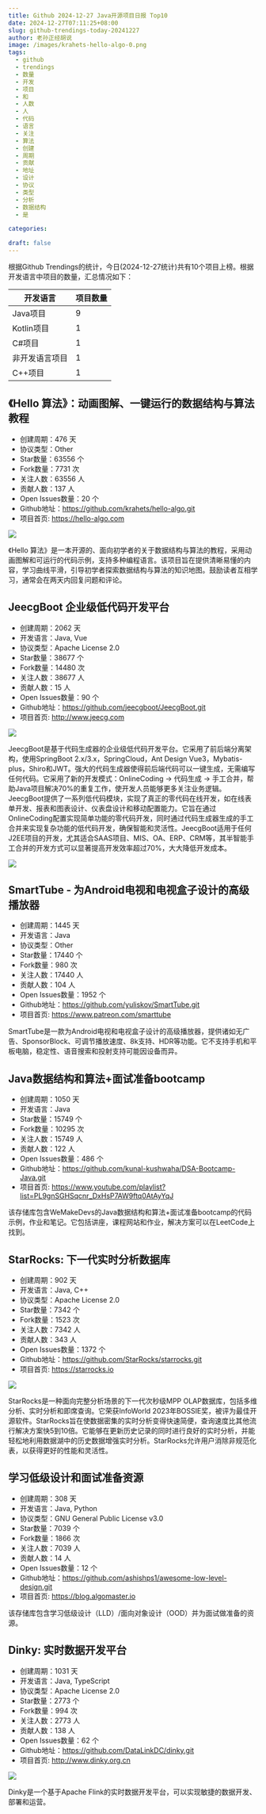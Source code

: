 ```yaml
---
title: Github 2024-12-27 Java开源项目日报 Top10
date: 2024-12-27T07:11:25+08:00
slug: github-trendings-today-20241227
author: 老孙正经胡说
image: /images/krahets-hello-algo-0.png
tags:
  - github
  - trendings
  - 数量
  - 开发
  - 项目
  - 和
  - 人数
  - 人
  - 代码
  - 语言
  - 关注
  - 算法
  - 创建
  - 周期
  - 贡献
  - 地址
  - 设计
  - 协议
  - 类型
  - 分析
  - 数据结构
  - 是

categories:

draft: false
---
```



根据Github Trendings的统计，今日(2024-12-27统计)共有10个项目上榜。根据开发语言中项目的数量，汇总情况如下：

| 开发语言 | 项目数量 |
|  ----  | ----  |
| Java项目 | 9 |
| Kotlin项目 | 1 |
| C#项目 | 1 |
| 非开发语言项目 | 1 |
| C++项目 | 1 |

## 《Hello 算法》：动画图解、一键运行的数据结构与算法教程

* 创建周期：476 天
* 协议类型：Other
* Star数量：63556 个
* Fork数量：7731 次
* 关注人数：63556 人
* 贡献人数：137 人
* Open Issues数量：20 个
* Github地址：https://github.com/krahets/hello-algo.git
* 项目首页: https://hello-algo.com


![](/images/krahets-hello-algo-0.png)

《Hello 算法》是一本开源的、面向初学者的关于数据结构与算法的教程，采用动画图解和可运行的代码示例，支持多种编程语言。该项目旨在提供清晰易懂的内容，学习曲线平滑，引导初学者探索数据结构与算法的知识地图。鼓励读者互相学习，通常会在两天内回复问题和评论。

## JeecgBoot 企业级低代码开发平台

* 创建周期：2062 天
* 开发语言：Java, Vue
* 协议类型：Apache License 2.0
* Star数量：38677 个
* Fork数量：14480 次
* 关注人数：38677 人
* 贡献人数：15 人
* Open Issues数量：90 个
* Github地址：https://github.com/jeecgboot/JeecgBoot.git
* 项目首页: http://www.jeecg.com


![](/images/jeecgboot-jeecgboot-0.png)

JeecgBoot是基于代码生成器的企业级低代码开发平台。它采用了前后端分离架构，使用SpringBoot 2.x/3.x，SpringCloud，Ant Design Vue3，Mybatis-plus，Shiro和JWT。强大的代码生成器使得前后端代码可以一键生成，无需编写任何代码。它采用了新的开发模式：OnlineCoding -> 代码生成 -> 手工合并，帮助Java项目解决70%的重复工作，使开发人员能够更多关注业务逻辑。JeecgBoot提供了一系列低代码模块，实现了真正的零代码在线开发，如在线表单开发、报表和图表设计、仪表盘设计和移动配置能力。它旨在通过OnlineCoding配置实现简单功能的零代码开发，同时通过代码生成器生成的手工合并来实现复杂功能的低代码开发，确保智能和灵活性。JeecgBoot适用于任何J2EE项目的开发，尤其适合SAAS项目、MIS、OA、ERP、CRM等，其半智能手工合并的开发方式可以显著提高开发效率超过70%，大大降低开发成本。

![](/images/jeecgboot-jeecgboot-1.png)

## SmartTube - 为Android电视和电视盒子设计的高级播放器

* 创建周期：1445 天
* 开发语言：Java
* 协议类型：Other
* Star数量：17440 个
* Fork数量：980 次
* 关注人数：17440 人
* 贡献人数：104 人
* Open Issues数量：1952 个
* Github地址：https://github.com/yuliskov/SmartTube.git
* 项目首页: https://www.patreon.com/smarttube


SmartTube是一款为Android电视和电视盒子设计的高级播放器，提供诸如无广告、SponsorBlock、可调节播放速度、8k支持、HDR等功能。它不支持手机和平板电脑，稳定性、语音搜索和投射支持可能因设备而异。

## Java数据结构和算法+面试准备bootcamp

* 创建周期：1050 天
* 开发语言：Java
* Star数量：15749 个
* Fork数量：10295 次
* 关注人数：15749 人
* 贡献人数：122 人
* Open Issues数量：486 个
* Github地址：https://github.com/kunal-kushwaha/DSA-Bootcamp-Java.git
* 项目首页: https://www.youtube.com/playlist?list=PL9gnSGHSqcnr_DxHsP7AW9ftq0AtAyYqJ


该存储库包含WeMakeDevs的Java数据结构和算法+面试准备bootcamp的代码示例，作业和笔记。它包括讲座，课程网站和作业，解决方案可以在LeetCode上找到。

## StarRocks: 下一代实时分析数据库

* 创建周期：902 天
* 开发语言：Java, C++
* 协议类型：Apache License 2.0
* Star数量：7342 个
* Fork数量：1523 次
* 关注人数：7342 人
* 贡献人数：343 人
* Open Issues数量：1372 个
* Github地址：https://github.com/StarRocks/starrocks.git
* 项目首页: https://starrocks.io


![](/images/starrocks-starrocks-0.png)

StarRocks是一种面向完整分析场景的下一代次秒级MPP OLAP数据库，包括多维分析、实时分析和即席查询。它荣获InfoWorld 2023年BOSSIE奖，被评为最佳开源软件。StarRocks旨在使数据密集的实时分析变得快速简便，查询速度比其他流行解决方案快5到10倍。它能够在更新历史记录的同时进行良好的实时分析，并能轻松地利用数据湖中的历史数据增强实时分析。StarRocks允许用户消除非规范化表，以获得更好的性能和灵活性。

## 学习低级设计和面试准备资源

* 创建周期：308 天
* 开发语言：Java, Python
* 协议类型：GNU General Public License v3.0
* Star数量：7039 个
* Fork数量：1866 次
* 关注人数：7039 人
* 贡献人数：14 人
* Open Issues数量：12 个
* Github地址：https://github.com/ashishps1/awesome-low-level-design.git
* 项目首页: https://blog.algomaster.io


该存储库包含学习低级设计（LLD）/面向对象设计（OOD）并为面试做准备的资源。

## Dinky: 实时数据开发平台

* 创建周期：1031 天
* 开发语言：Java, TypeScript
* 协议类型：Apache License 2.0
* Star数量：2773 个
* Fork数量：994 次
* 关注人数：2773 人
* 贡献人数：138 人
* Open Issues数量：62 个
* Github地址：https://github.com/DataLinkDC/dinky.git
* 项目首页: http://www.dinky.org.cn


![](/images/datalinkdc-dinky-0.png)

Dinky是一个基于Apache Flink的实时数据开发平台，可以实现敏捷的数据开发、部署和运营。

